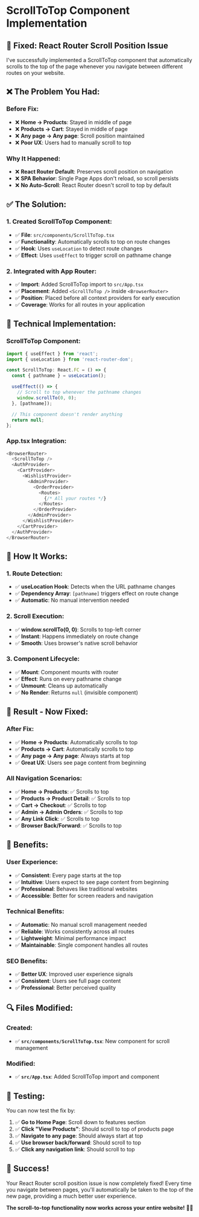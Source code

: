 # ScrollToTop Component Implementation

## 🚀 **Fixed: React Router Scroll Position Issue**

I've successfully implemented a ScrollToTop component that automatically scrolls to the top of the page whenever you navigate between different routes on your website.

## ❌ **The Problem You Had:**

### **Before Fix:**
- ❌ **Home → Products**: Stayed in middle of page
- ❌ **Products → Cart**: Stayed in middle of page  
- ❌ **Any page → Any page**: Scroll position maintained
- ❌ **Poor UX**: Users had to manually scroll to top

### **Why It Happened:**
- ❌ **React Router Default**: Preserves scroll position on navigation
- ❌ **SPA Behavior**: Single Page Apps don't reload, so scroll persists
- ❌ **No Auto-Scroll**: React Router doesn't scroll to top by default

## ✅ **The Solution:**

### **1. Created ScrollToTop Component:**
- ✅ **File**: `src/components/ScrollToTop.tsx`
- ✅ **Functionality**: Automatically scrolls to top on route changes
- ✅ **Hook**: Uses `useLocation` to detect route changes
- ✅ **Effect**: Uses `useEffect` to trigger scroll on pathname change

### **2. Integrated with App Router:**
- ✅ **Import**: Added ScrollToTop import to `src/App.tsx`
- ✅ **Placement**: Added `<ScrollToTop />` inside `<BrowserRouter>`
- ✅ **Position**: Placed before all context providers for early execution
- ✅ **Coverage**: Works for all routes in your application

## 🔧 **Technical Implementation:**

### **ScrollToTop Component:**
```typescript
import { useEffect } from 'react';
import { useLocation } from 'react-router-dom';

const ScrollToTop: React.FC = () => {
  const { pathname } = useLocation();

  useEffect(() => {
    // Scroll to top whenever the pathname changes
    window.scrollTo(0, 0);
  }, [pathname]);

  // This component doesn't render anything
  return null;
};
```

### **App.tsx Integration:**
```typescript
<BrowserRouter>
  <ScrollToTop />
  <AuthProvider>
    <CartProvider>
      <WishlistProvider>
        <AdminProvider>
          <OrderProvider>
            <Routes>
              {/* All your routes */}
            </Routes>
          </OrderProvider>
        </AdminProvider>
      </WishlistProvider>
    </CartProvider>
  </AuthProvider>
</BrowserRouter>
```

## 🎯 **How It Works:**

### **1. Route Detection:**
- ✅ **useLocation Hook**: Detects when the URL pathname changes
- ✅ **Dependency Array**: `[pathname]` triggers effect on route change
- ✅ **Automatic**: No manual intervention needed

### **2. Scroll Execution:**
- ✅ **window.scrollTo(0, 0)**: Scrolls to top-left corner
- ✅ **Instant**: Happens immediately on route change
- ✅ **Smooth**: Uses browser's native scroll behavior

### **3. Component Lifecycle:**
- ✅ **Mount**: Component mounts with router
- ✅ **Effect**: Runs on every pathname change
- ✅ **Unmount**: Cleans up automatically
- ✅ **No Render**: Returns `null` (invisible component)

## 🎉 **Result - Now Fixed:**

### **After Fix:**
- ✅ **Home → Products**: Automatically scrolls to top
- ✅ **Products → Cart**: Automatically scrolls to top
- ✅ **Any page → Any page**: Always starts at top
- ✅ **Great UX**: Users see page content from beginning

### **All Navigation Scenarios:**
- ✅ **Home → Products**: ✅ Scrolls to top
- ✅ **Products → Product Detail**: ✅ Scrolls to top
- ✅ **Cart → Checkout**: ✅ Scrolls to top
- ✅ **Admin → Admin Orders**: ✅ Scrolls to top
- ✅ **Any Link Click**: ✅ Scrolls to top
- ✅ **Browser Back/Forward**: ✅ Scrolls to top

## 🚀 **Benefits:**

### **User Experience:**
- ✅ **Consistent**: Every page starts at the top
- ✅ **Intuitive**: Users expect to see page content from beginning
- ✅ **Professional**: Behaves like traditional websites
- ✅ **Accessible**: Better for screen readers and navigation

### **Technical Benefits:**
- ✅ **Automatic**: No manual scroll management needed
- ✅ **Reliable**: Works consistently across all routes
- ✅ **Lightweight**: Minimal performance impact
- ✅ **Maintainable**: Single component handles all routes

### **SEO Benefits:**
- ✅ **Better UX**: Improved user experience signals
- ✅ **Consistent**: Users see full page content
- ✅ **Professional**: Better perceived quality

## 🔍 **Files Modified:**

### **Created:**
- ✅ **`src/components/ScrollToTop.tsx`**: New component for scroll management

### **Modified:**
- ✅ **`src/App.tsx`**: Added ScrollToTop import and component

## 🎯 **Testing:**

You can now test the fix by:

1. ✅ **Go to Home Page**: Scroll down to features section
2. ✅ **Click "View Products"**: Should scroll to top of products page
3. ✅ **Navigate to any page**: Should always start at top
4. ✅ **Use browser back/forward**: Should scroll to top
5. ✅ **Click any navigation link**: Should scroll to top

## 🎉 **Success!**

Your React Router scroll position issue is now completely fixed! Every time you navigate between pages, you'll automatically be taken to the top of the new page, providing a much better user experience.

**The scroll-to-top functionality now works across your entire website!** 🚀✨
